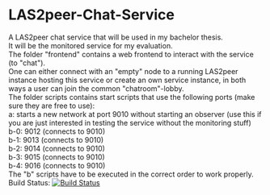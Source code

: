 LAS2peer-Chat-Service
=====================

A LAS2peer chat service that will be used in my bachelor thesis.  
It will be the monitored service for my evaluation.  
The folder "frontend" contains a web frontend to interact with the service (to "chat").  
One can either connect with an "empty" node to a running LAS2peer instance hosting this service
or create an own service instance, in both ways a user can join the common "chatroom"-lobby.  
The folder scripts contains start scripts that use the following ports (make sure they are free to use):  
a: starts a new network at port 9010 without starting an observer (use this if you are just interested in testing the service without the monitoring stuff)  
b-0: 9012 (connects to 9010)  
b-1: 9013 (connects to 9010)  
b-2: 9014 (connects to 9010)  
b-3: 9015 (connects to 9010)  
b-4: 9016 (connects to 9010)  
The "b" scripts have to be executed in the correct order to work properly.  
Build Status: [![Build Status](https://api.travis-ci.org/PedeLa/LAS2peer-Chat-Service.png)](https://travis-ci.org/PedeLa/LAS2peer-Chat-Service)